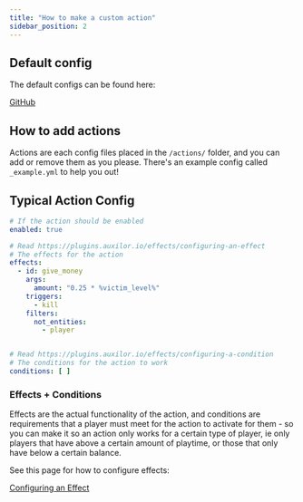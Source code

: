 ```yaml
---
title: "How to make a custom action"
sidebar_position: 2
---
```


## Default config

The default configs can be found here:

[GitHub](https://github.com/Auxilor/Actions/blob/master/eco-core/core-plugin/src/main/resources/actions/)

## How to add actions
Actions are each config files placed in the `/actions/` folder, and you can add or remove them as you please. There's an example config called `_example.yml` to help you out!

## Typical Action Config

```yaml
# If the action should be enabled
enabled: true

# Read https://plugins.auxilor.io/effects/configuring-an-effect
# The effects for the action
effects:
  - id: give_money
    args:
      amount: "0.25 * %victim_level%"
    triggers:
      - kill
    filters:
      not_entities:
        - player


# Read https://plugins.auxilor.io/effects/configuring-a-condition
# The conditions for the action to work
conditions: [ ]
```

### Effects + Conditions

Effects are the actual functionality of the action, and conditions are requirements that a player must meet for the action to activate for them - so you can make it so an action only works for a certain type of player, ie only players that have above a certain amount of playtime, or those that only have below a certain balance.

See this page for how to configure effects:

[Configuring an Effect](https://plugins.auxilor.io/effects/configuring-an-effect)
